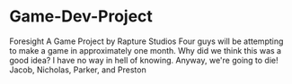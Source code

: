 # Game-Dev-Project
Foresight
A Game Project by Rapture Studios
Four guys will be attempting
to make a game in approximately one month.
Why did we think this was a good idea?
I have no way in hell of knowing.
Anyway, we're going to die!
Jacob, Nicholas, Parker, and Preston
